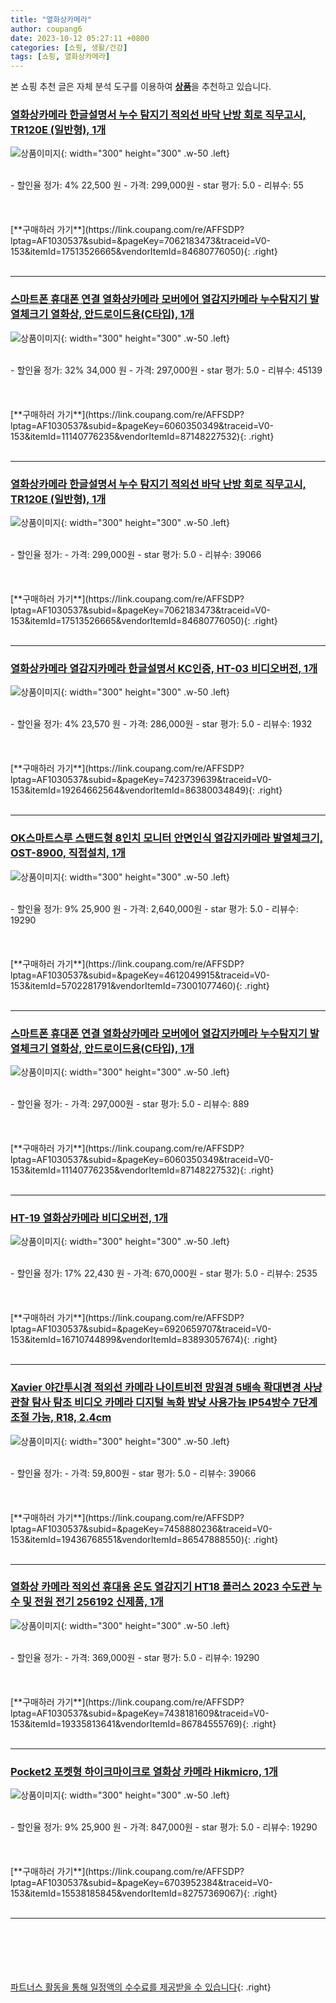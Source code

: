 ```yaml
---
title: "열화상카메라"
author: coupang6
date: 2023-10-12 05:27:11 +0800
categories: [쇼핑, 생활/건강]
tags: [쇼핑, 열화상카메라]
---
```


본 쇼핑 추천 글은 자체 분석 도구를 이용하여 [**상품**](https://link.coupang.com/a/bao1ui)을 추천하고 있습니다.

### [열화상카메라 한글설명서 누수 탐지기 적외선 바닥 난방 회로 직무고시, TR120E (일반형), 1개](https://link.coupang.com/re/AFFSDP?lptag=AF1030537&subid=&pageKey=7062183473&traceid=V0-153&itemId=17513526665&vendorItemId=84680776050)

![상품이미지](https://thumbnail7.coupangcdn.com/thumbnails/remote/230x230ex/image/vendor_inventory/6c6b/68595c5e47e695be1e2be132eed3beef4a0fc97a28e19095099be78b82c1.jpg){: width="300" height="300" .w-50 .left}


<br>
- 할인율 정가: 4%  22,500   원
- 가격: 299,000원
- star 평가: 5.0
- 리뷰수: 55
<br>
<br>
<br>
<br>
[**구매하러 가기**](https://link.coupang.com/re/AFFSDP?lptag=AF1030537&subid=&pageKey=7062183473&traceid=V0-153&itemId=17513526665&vendorItemId=84680776050){: .right}
<br>
<br>

---

### [스마트폰 휴대폰 연결 열화상카메라 모버에어 열감지카메라 누수탐지기 발열체크기 열화상, 안드로이드용(C타입), 1개](https://link.coupang.com/re/AFFSDP?lptag=AF1030537&subid=&pageKey=6060350349&traceid=V0-153&itemId=11140776235&vendorItemId=87148227532)

![상품이미지](https://thumbnail10.coupangcdn.com/thumbnails/remote/230x230ex/image/vendor_inventory/360b/fcd584fdd93c613601893f44ba5b0ccbffe6a1e49b6f6f470ff90fcbb06d.jpg){: width="300" height="300" .w-50 .left}


<br>
- 할인율 정가: 32%  34,000   원
- 가격: 297,000원
- star 평가: 5.0
- 리뷰수: 45139
<br>
<br>
<br>
<br>
[**구매하러 가기**](https://link.coupang.com/re/AFFSDP?lptag=AF1030537&subid=&pageKey=6060350349&traceid=V0-153&itemId=11140776235&vendorItemId=87148227532){: .right}
<br>
<br>

---

### [열화상카메라 한글설명서 누수 탐지기 적외선 바닥 난방 회로 직무고시, TR120E (일반형), 1개](https://link.coupang.com/re/AFFSDP?lptag=AF1030537&subid=&pageKey=7062183473&traceid=V0-153&itemId=17513526665&vendorItemId=84680776050)

![상품이미지](https://thumbnail7.coupangcdn.com/thumbnails/remote/230x230ex/image/vendor_inventory/6c6b/68595c5e47e695be1e2be132eed3beef4a0fc97a28e19095099be78b82c1.jpg){: width="300" height="300" .w-50 .left}


<br>
- 할인율 정가: 
- 가격: 299,000원
- star 평가: 5.0
- 리뷰수: 39066
<br>
<br>
<br>
<br>
[**구매하러 가기**](https://link.coupang.com/re/AFFSDP?lptag=AF1030537&subid=&pageKey=7062183473&traceid=V0-153&itemId=17513526665&vendorItemId=84680776050){: .right}
<br>
<br>

---

### [열화상카메라 열감지카메라 한글설명서 KC인증, HT-03 비디오버전, 1개](https://link.coupang.com/re/AFFSDP?lptag=AF1030537&subid=&pageKey=7423739639&traceid=V0-153&itemId=19264662564&vendorItemId=86380034849)

![상품이미지](https://thumbnail10.coupangcdn.com/thumbnails/remote/230x230ex/image/vendor_inventory/8da4/d0cb61204f86c524f53dfc0d48a2813ba1882bc90fe4a135339f44bc3861.jpg){: width="300" height="300" .w-50 .left}


<br>
- 할인율 정가: 4%  23,570   원
- 가격: 286,000원
- star 평가: 5.0
- 리뷰수: 1932
<br>
<br>
<br>
<br>
[**구매하러 가기**](https://link.coupang.com/re/AFFSDP?lptag=AF1030537&subid=&pageKey=7423739639&traceid=V0-153&itemId=19264662564&vendorItemId=86380034849){: .right}
<br>
<br>

---

### [OK스마트스루 스탠드형 8인치 모니터 안면인식 열감지카메라 발열체크기, OST-8900, 직접설치, 1개](https://link.coupang.com/re/AFFSDP?lptag=AF1030537&subid=&pageKey=4612049915&traceid=V0-153&itemId=5702281791&vendorItemId=73001077460)

![상품이미지](https://thumbnail10.coupangcdn.com/thumbnails/remote/230x230ex/image/vendor_inventory/37ab/cf84a129898d24a90d94887abf5fd88c07968d2376f7d7ba3582420872ce.jpg){: width="300" height="300" .w-50 .left}


<br>
- 할인율 정가: 9%  25,900   원
- 가격: 2,640,000원
- star 평가: 5.0
- 리뷰수: 19290
<br>
<br>
<br>
<br>
[**구매하러 가기**](https://link.coupang.com/re/AFFSDP?lptag=AF1030537&subid=&pageKey=4612049915&traceid=V0-153&itemId=5702281791&vendorItemId=73001077460){: .right}
<br>
<br>

---

### [스마트폰 휴대폰 연결 열화상카메라 모버에어 열감지카메라 누수탐지기 발열체크기 열화상, 안드로이드용(C타입), 1개](https://link.coupang.com/re/AFFSDP?lptag=AF1030537&subid=&pageKey=6060350349&traceid=V0-153&itemId=11140776235&vendorItemId=87148227532)

![상품이미지](https://thumbnail10.coupangcdn.com/thumbnails/remote/230x230ex/image/vendor_inventory/360b/fcd584fdd93c613601893f44ba5b0ccbffe6a1e49b6f6f470ff90fcbb06d.jpg){: width="300" height="300" .w-50 .left}


<br>
- 할인율 정가: 
- 가격: 297,000원
- star 평가: 5.0
- 리뷰수: 889
<br>
<br>
<br>
<br>
[**구매하러 가기**](https://link.coupang.com/re/AFFSDP?lptag=AF1030537&subid=&pageKey=6060350349&traceid=V0-153&itemId=11140776235&vendorItemId=87148227532){: .right}
<br>
<br>

---

### [HT-19 열화상카메라 비디오버전, 1개](https://link.coupang.com/re/AFFSDP?lptag=AF1030537&subid=&pageKey=6920659707&traceid=V0-153&itemId=16710744899&vendorItemId=83893057674)

![상품이미지](https://thumbnail8.coupangcdn.com/thumbnails/remote/230x230ex/image/vendor_inventory/8f4a/638ee149f83ab4b6c8fc2b59fd55ef914a79810840d6a54e8fa52282f6c8.jpg){: width="300" height="300" .w-50 .left}


<br>
- 할인율 정가: 17%  22,430   원
- 가격: 670,000원
- star 평가: 5.0
- 리뷰수: 2535
<br>
<br>
<br>
<br>
[**구매하러 가기**](https://link.coupang.com/re/AFFSDP?lptag=AF1030537&subid=&pageKey=6920659707&traceid=V0-153&itemId=16710744899&vendorItemId=83893057674){: .right}
<br>
<br>

---

### [Xavier 야간투시경 적외선 카메라 나이트비전 망원경 5배속 확대변경 사냥 관찰 탐사 탐조 비디오 카메라 디지털 녹화 밤낮 사용가능 IP54방수 7단계조절 가능, R18, 2.4cm](https://link.coupang.com/re/AFFSDP?lptag=AF1030537&subid=&pageKey=7458880236&traceid=V0-153&itemId=19436768551&vendorItemId=86547888550)

![상품이미지](https://thumbnail8.coupangcdn.com/thumbnails/remote/230x230ex/image/vendor_inventory/3a78/953b0ab29e74d8dba444879f4093330ae56e9f48aa3eb03cef782eb510f4.jpg){: width="300" height="300" .w-50 .left}


<br>
- 할인율 정가: 
- 가격: 59,800원
- star 평가: 5.0
- 리뷰수: 39066
<br>
<br>
<br>
<br>
[**구매하러 가기**](https://link.coupang.com/re/AFFSDP?lptag=AF1030537&subid=&pageKey=7458880236&traceid=V0-153&itemId=19436768551&vendorItemId=86547888550){: .right}
<br>
<br>

---

### [열화상 카메라 적외선 휴대용 온도 열감지기 HT18 플러스 2023 수도관 누수 및 전원 전기 256192 신제품, 1개](https://link.coupang.com/re/AFFSDP?lptag=AF1030537&subid=&pageKey=7438181609&traceid=V0-153&itemId=19335813641&vendorItemId=86784555769)

![상품이미지](https://thumbnail10.coupangcdn.com/thumbnails/remote/230x230ex/image/vendor_inventory/b8e9/918c20a36f70876c01a41c670d121ea3bc4369a1cb6fc41644a004c23911.jpg){: width="300" height="300" .w-50 .left}


<br>
- 할인율 정가: 
- 가격: 369,000원
- star 평가: 5.0
- 리뷰수: 19290
<br>
<br>
<br>
<br>
[**구매하러 가기**](https://link.coupang.com/re/AFFSDP?lptag=AF1030537&subid=&pageKey=7438181609&traceid=V0-153&itemId=19335813641&vendorItemId=86784555769){: .right}
<br>
<br>

---

### [Pocket2 포켓형 하이크마이크로 열화상 카메라 Hikmicro, 1개](https://link.coupang.com/re/AFFSDP?lptag=AF1030537&subid=&pageKey=6703952384&traceid=V0-153&itemId=15538185845&vendorItemId=82757369067)

![상품이미지](https://thumbnail8.coupangcdn.com/thumbnails/remote/230x230ex/image/vendor_inventory/2f99/6adcc84d343a241dfa6fcf4ff3a28736a7e585e07f8b582fccdd0595abdc.jpg){: width="300" height="300" .w-50 .left}


<br>
- 할인율 정가: 9%  25,900   원
- 가격: 847,000원
- star 평가: 5.0
- 리뷰수: 19290
<br>
<br>
<br>
<br>
[**구매하러 가기**](https://link.coupang.com/re/AFFSDP?lptag=AF1030537&subid=&pageKey=6703952384&traceid=V0-153&itemId=15538185845&vendorItemId=82757369067){: .right}
<br>
<br>

---
<br><br><br><br><br> [파트너스 활동을 통해 일정액의 수수료를 제공받을 수 있습니다](https://link.coupang.com/a/bao1ui){: .right}